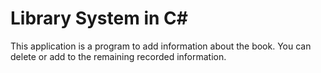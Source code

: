 # Library System in C#

This application is a program to add information about the book. You can delete or add to the remaining recorded information.
